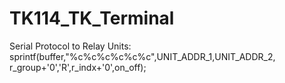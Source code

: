 # TK114_TK_Terminal

Serial Protocol to Relay Units:
 sprintf(buffer,"%c%c%c%c%c%c",UNIT_ADDR_1,UNIT_ADDR_2, r_group+'0','R',r_indx+'0',on_off);

